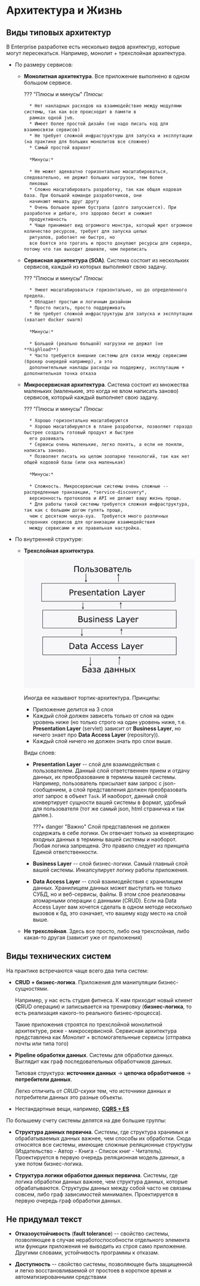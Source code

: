 # Архитектура и Жизнь

## Виды типовых архитектур

В Enterprise разработке есть несколько видов архитектур, которые могут пересекаться. Например, монолит + трехслойная 
архитектура.

* По размеру сервисов:
    * **Монолитная архитектура**. Все приложение выполнено в одном большом сервисе.
        
        ??? "Плюсы и минусы"
            *Плюсы:* 
            
            * Нет накладных расходов на взаимодействие между модулями системы, так как все происходит в памяти в
            рамках одной jvm. 
            * Имеет более простой дизайн (не надо писать код для взаимосвязи сервисов) 
            * Не требует сложной инфраструктуры для запуска и эксплутации (на практике для больших монолитов все сложнее)  
            * Самый простой вариант
            
            *Минусы:*
            
            * Не может адекватно горизонтально масштабироваться, следовательно, не держит больших нагрузок, тем более 
            пиковых
            * Сложно масштабировать разработку, так как общая кодовая база. При большой команде разработчиков, они
            начинают мешать друг другу
            * Очень большое время бустрапа (долго запускается). При разработке и дебаге, это здорово бесит и снижает
            продуктивность
            * Чаще принимает вид огромного монстра, который жрет огромное количество ресурсов, требует для запуска целых
            ритуалов, работает не быстро, но 
            все боятся это трогать и просто докупают ресурсы для сервера, потому что так выходит дешевле, чем переписать
   
    * **Сервисная архитектура (SOA)**. Система состоит из нескольких сервисов, каждый из которых выполняют 
    свою задачу.
    
        ??? "Плюсы и минусы"
            *Плюсы:*
            
            * Умеет масштабироваться горизонтально, но до определенного предела.
            * Обладает простым и логичным дизайном
            * Просто писать, просто поддерживать
            * Не требует сложной инфраструктуры для запуска и эксплутации (хватает docker swarm)
            
            *Минусы:*
            
            * Большой (реально большой) нагрузки не держат (не **highload**)  
            * Часто требуются внешние системы для связи между сервисами (брокер очередей например), а это 
            дополнительные наклады расходы на поддержку, эксплутацию + дополнительная точка отказа
    
    * **Микросервисная архитектура**. Система состоит из множества маленьких (маленькие, это когда не влом написать
    заново) сервисов, который каждый выполняет  свою задачу.
    
        ??? "Плюсы и минусы"
            *Плюсы:*
            
            * Хорошо горизонтально масштабируются
            * Хорошо масштабируются в плане разработки, позволяют гораздо быстрее создать готовый продукт и быстрее
            его развивать
            * Сервисы очень маленькие, легко понять, а если не поняли, написать заново.     
            * Позволяет писать на целом зоопарке технологий, так как нет общей кодовой базы (или она маленькая) 
            
            *Минусы:* 
            
            * Сложность. Микросервисные системы очень сложные -- распредленные транзакции, *service-discovery*, 
            версионность протоколов и API не делают вашу жизнь проще.
            * Для работы такой системы требуется сложная инфраструктура, так как с большим догом гулять проще,
            чем с десятком чихуа-хуа.  Требуется много различных сторонних сервисов для организации взаимодействия
            между сервисами и их правильная настройка. 

* По внутренней структуре:
    * **Трехслойная архитектура**.
    
        ![3layer](img/arch_pr2.png)
        
        Иногда ее называют тортик-архитектура. Принципы:
        
        * Приложение делится на 3 слоя
        * Каждый слой должен зависеть только от слоя на один уровень ниже (но только строго на один уровень ниже, т.е. 
        **Presentation Layer** (servlet) зависит от **Business Layer**, но ничего знает про **Data Access Layer** (repository)).
        * Каждый слой ничего не должен знать про слои выше.
        
        Виды слоев: 
        
        * **Presentation Layer** -- слой для взаимодействия с пользователем. Данный слой ответственнен прием и отдачу данных,
        их преобразование в термины вашей системы. Например, пользователь присылает вам запрос с json-сообщением, а слой 
        представления должен преобразовать этот запрос в объект `Task`. И наоборот, данный слой конвертирует сущности вашей
        системы в формат, удобный для пользователя (тот же самый json, html страничка и так далее.). 
        
            ???+ danger "Важно"
                Слой представления не должен содержать в себе логики. Он отвечает только за конвертацию входных данных в термины
                вашей системы и наоборот. Любая логика запрещена. Это правило следует из принципа Единой ответственности.
        
        * **Business Layer** -- слой бизнес-логики. Самый главный слой вашей системы. Инкапсулирует логику работы приложения. 
        
        * **Data Access Layer** -- слой взаимодействия с хранилищем данных. Хранилищем данных может выступать не только СУБД,
        но и веб-сервисы, файлы. В этом слое реализованы атомарными операции с данными (CRUD). Если на Data Access Layer вам
        хочется сделать в одном методе несколько вызовов к бд, это означает, что вашему коду место на слой выше.         
    
    * **Не трехслойная**. Здесь все просто, либо она трехслойная, либо какая-то другая (зависит уже от приложения)        

## Виды технических систем

На практике встречаются чаще всего два типа систем:

* **CRUD + бизнес-логика**. Приложения для манипуляции бизнес-сущностями. 

    Например, у нас есть студия фитнеса. К нам приходит новый клиент (**C**RUD операции) и записывается на тренировку
    (**бизнес-логика**, то есть реализация какого-то реального бизнес-процесса).
    
    Такие приложения строятся по трехслойной монолитной архитектуре, реже - микросервисной. Сервисная архитектура 
    представлена как *Монолит* + вспомогательнные сервисы (отправка почты или типа того)
    
* **Pipeline обработки данных**. Системы для обработки данных. Выглядит как граф последовательных обработчиков данных.
    
    Типовая структура: **источники данных** -> **цепочка обработчиков** -> **потребители данных**.
    
    Легко отличить от *CRUD-скуки* тем, что источники данных и потребители данных это разные объекты. 
    
* Нестандартные вещи, например, [**CQRS + ES**](https://habr.com/ru/post/146429/)    

По большему счету системы делятся на две большие группы: 

* **Структура данных первична**. Системы, где структура хранимых и обрабатываемых данных важнее, чем способы их
обработки. Сюда относятся все системы, имеющие сложные реляционные структуры (Издательство - Автор - Книга - 
Список книг - Читатель). Проектируется в первую очередь реляционная модель данных, а уже потом бизнес-логика.

* **Структура логики обработки данных первична**. Системы, где логика обработки данных важнее, чем структура данных,
которые обрабатываются. Структуры данных между собой часто не связаны совсем, либо граф зависимостей минимален. 
Проектируется в первую очередь граф обработки данных.     

## Не придумал текст

* **Отказоустойчивость** (**fault tolerance**) -- свойство системы, позволяющее в случае неработоспособности отдельного 
элемента или функции приложения не выводить из строя само приложение. Другими словами, устойчивость программы к отказам.
 
* **Доступность** -- свойство системы, позволяющее быть защищенной и легко восстановливаемой от простоев в короткое
время и автоматизированными средствами

